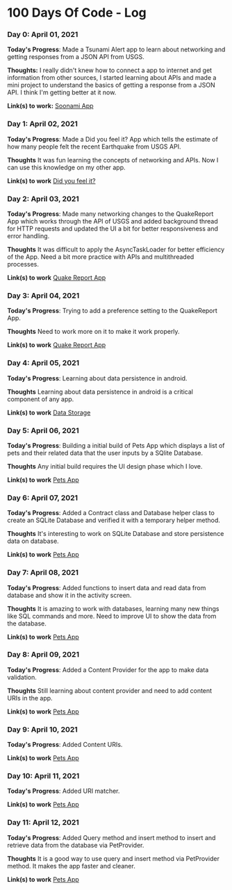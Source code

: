 # 100 Days Of Code - Log

### Day 0: April 01, 2021

**Today's Progress**: Made a Tsunami Alert app to learn about networking and getting responses from a JSON API from USGS.

**Thoughts:** I really didn't knew how to connect a app to internet and get information from other sources, I started learning about APIs and made a mini project to understand the basics of getting a response from a JSON API. I think I'm getting better at it now.

**Link(s) to work:** [Soonami App](https://github.com/blaze1402/Soonami)

### Day 1: April 02, 2021

**Today's Progress**: Made a Did you feel it? App which tells the estimate of how many people felt the recent Earthquake from USGS API.

**Thoughts** It was fun learning the concepts of networking and APIs. Now I can use this knowledge on my other app.

**Link(s) to work** [Did you feel it?](https://github.com/blaze1402/DidYouFeelIt)

### Day 2: April 03, 2021

**Today's Progress**: Made many networking changes to the QuakeReport App which works through the API of USGS and added background thread for HTTP requests and updated the UI a bit for better responsiveness and error handling. 

**Thoughts** It was difficult to apply the AsyncTaskLoader for better efficiency of the App. Need a bit more practice with APIs and multithreaded processes.

**Link(s) to work** [Quake Report App](https://github.com/blaze1402/QuakeReport)

### Day 3: April 04, 2021

**Today's Progress**: Trying to add a preference setting to the QuakeReport App. 

**Thoughts** Need to work more on it to make it work properly.

**Link(s) to work** [Quake Report App](https://github.com/blaze1402/QuakeReport)

### Day 4: April 05, 2021

**Today's Progress**: Learning about data persistence in android.

**Thoughts** Learning about data persistence in android is a critical component of any app.

**Link(s) to work** [Data Storage](https://www.udacity.com/course/android-basics-data-storage--ud845)

### Day 5: April 06, 2021

**Today's Progress**: Building a initial build of Pets App which displays a list of pets and their related data that the user inputs by a SQlite Database. 

**Thoughts** Any initial build requires the UI design phase which I love. 

**Link(s) to work** [Pets App](https://github.com/blaze1402/Pets)

### Day 6: April 07, 2021

**Today's Progress**: Added a Contract class and Database helper class to create an SQLite Database and verified it with a temporary helper method. 

**Thoughts**  It's interesting to work on SQLite Database and store persistence data on database.

**Link(s) to work** [Pets App](https://github.com/blaze1402/Pets)

### Day 7: April 08, 2021

**Today's Progress**: Added functions to insert data and read data from database and show it in the activity screen. 

**Thoughts**  It is amazing to work with databases, learning many new things like SQL commands and more. Need to improve UI to show the data from the database. 

**Link(s) to work** [Pets App](https://github.com/blaze1402/Pets)

### Day 8: April 09, 2021

**Today's Progress**: Added a Content Provider for the app to make data validation.

**Thoughts**  Still learning about content provider and need to add content URIs in the app. 

**Link(s) to work** [Pets App](https://github.com/blaze1402/Pets)

### Day 9: April 10, 2021

**Today's Progress**: Added Content URIs.

**Link(s) to work** [Pets App](https://github.com/blaze1402/Pets)

### Day 10: April 11, 2021

**Today's Progress**: Added URI matcher.

**Link(s) to work** [Pets App](https://github.com/blaze1402/Pets)

### Day 11: April 12, 2021

**Today's Progress**: Added Query method and insert method to insert and retrieve data from the database via PetProvider.

**Thoughts**  It is a good way to use query and insert method via PetProvider method. It makes the app faster and cleaner.

**Link(s) to work** [Pets App](https://github.com/blaze1402/Pets)
